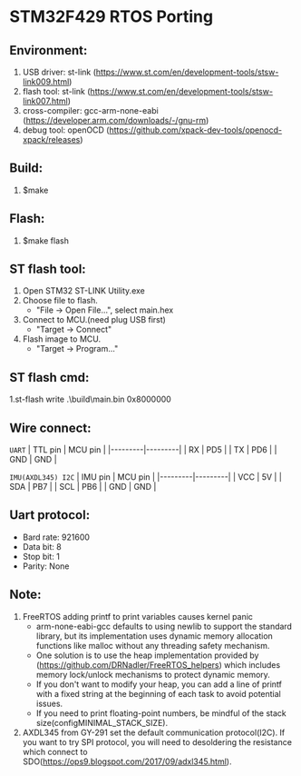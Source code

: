 # STM32F429 RTOS Porting
## Environment:
1. USB driver: st-link (https://www.st.com/en/development-tools/stsw-link009.html)
2. flash tool: st-link (https://www.st.com/en/development-tools/stsw-link007.html)
3. cross-compiler: gcc-arm-none-eabi (https://developer.arm.com/downloads/-/gnu-rm)
4. debug tool: openOCD (https://github.com/xpack-dev-tools/openocd-xpack/releases)

## Build:
1. $make

## Flash:
1. $make flash

## ST flash tool:
1. Open STM32 ST-LINK Utility.exe
2. Choose file to flash. 
    - "File -> Open File...", select main.hex
3. Connect to MCU.(need plug USB first)
    - "Target -> Connect"
4. Flash image to MCU.
    - "Target -> Program..."

## ST flash cmd:
1.st-flash write .\build\main.bin 0x8000000

## Wire connect:
`UART`
| TTL pin | MCU pin |
|---------|---------|
|   RX    |   PD5   |
|   TX    |   PD6   |
|   GND   |   GND   |

`IMU(AXDL345) I2C`
| IMU pin | MCU pin |
|---------|---------|
|   VCC   |   5V    |
|   SDA   |   PB7   |
|   SCL   |   PB6   |
|   GND   |   GND   |


## Uart protocol:
- Bard rate: 921600
- Data bit: 8
- Stop bit: 1
- Parity: None

## Note:
1. FreeRTOS adding printf to print variables causes kernel panic
    - arm-none-eabi-gcc defaults to using newlib to support the standard library, but its implementation uses dynamic memory allocation functions like malloc without any threading safety mechanism.
    - One solution is to use the heap implementation provided by (https://github.com/DRNadler/FreeRTOS_helpers) which includes memory lock/unlock mechanisms to protect dynamic memory.
    - If you don't want to modify your heap, you can add a line of printf with a fixed string at the beginning of each task to avoid potential issues.
    - If you need to print floating-point numbers, be mindful of the stack size(configMINIMAL_STACK_SIZE).
2. AXDL345 from GY-291 set the default communication protocol(I2C). If you want to try SPI protocol, you will need to desoldering the resistance which connect to SDO(https://ops9.blogspot.com/2017/09/adxl345.html).